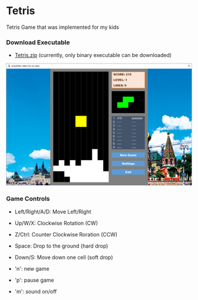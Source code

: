 # Tetris
Tetris Game that was implemented for my kids

### Download Executable
* [Tetris.zip](https://github.com/darkpgmr/Tetris/releases/download/tetris1.0-release/Tetris.zip)
(currently, only binary executable can be downloaded)

![My image](https://github.com/darkpgmr/Tetris/blob/master/image/tetris_gui.png)

### Game Controls
* Left/Right/A/D: Move Left/Right
* Up/W/X: Clockwise Rotation (CW)
* Z/Ctrl: Counter Clockwise Roration (CCW)
* Space: Drop to the ground (hard drop)
* Down/S: Move down one cell (soft drop) 

* 'n': new game
* 'p': pause game
* 'm': sound on/off
